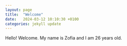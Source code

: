 ```yaml
---
layout: page
title:  "Welcome"
date:   2024-03-12 10:10:30 +0100
categories: jekyll update
---
```

Hello! Welcome. My name is Zofia and I am 26 years old. 
